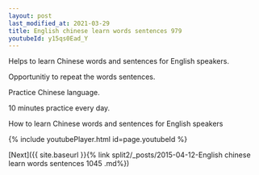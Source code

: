 ```yaml
---
layout: post
last_modified_at: 2021-03-29
title: English chinese learn words sentences 979 
youtubeId: y15qs0Ead_Y
---
```

 
 
Helps to learn Chinese words and sentences for English speakers.

Opportunitiy to repeat the words sentences. 

Practice Chinese language. 
 
10 minutes practice every day. 
 
How to learn Chinese words and sentences for English speakers 
 
{% include youtubePlayer.html id=page.youtubeId %}
 
 
[Next]({{ site.baseurl }}{% link  split2/_posts/2015-04-12-English chinese learn words sentences 1045 .md%})
 
